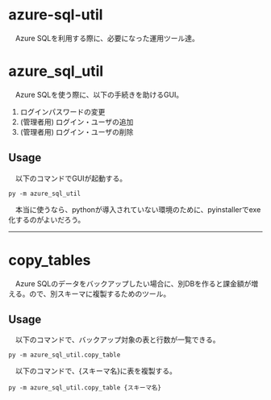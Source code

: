azure-sql-util
==========

　Azure SQLを利用する際に、必要になった運用ツール達。


azure_sql_util
==========
　Azure SQLを使う際に、以下の手続きを助けるGUI。
1. ログインパスワードの変更
2. (管理者用) ログイン・ユーザの追加
3. (管理者用) ログイン・ユーザの削除

Usage
-----

　以下のコマンドでGUIが起動する。
```
py -m azure_sql_util
```
　本当に使うなら、pythonが導入されていない環境のために、pyinstallerでexe化するのがよいだろう。

----

copy_tables
==========
　Azure SQLのデータをバックアップしたい場合に、別DBを作ると課金額が増える。ので、別スキーマに複製するためのツール。

Usage
-----

　以下のコマンドで、バックアップ対象の表と行数が一覧できる。
```
py -m azure_sql_util.copy_table
```
　以下のコマンドで、{スキーマ名}に表を複製する。
```
py -m azure_sql_util.copy_table {スキーマ名}
```
